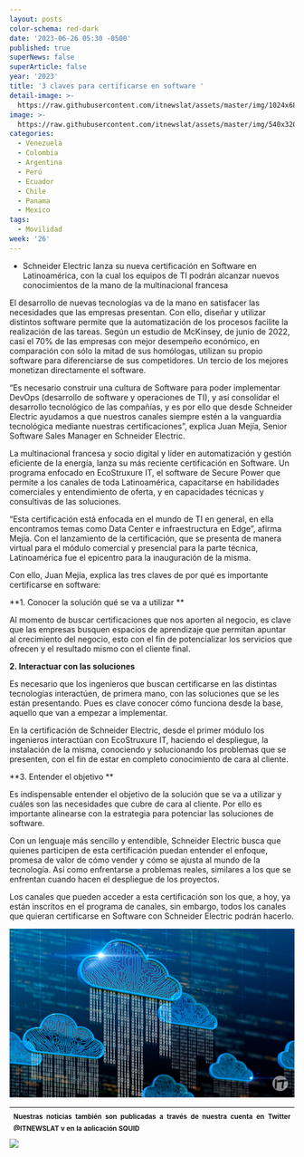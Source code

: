 ```yaml
---
layout: posts
color-schema: red-dark
date: '2023-06-26 05:30 -0500'
published: true
superNews: false
superArticle: false
year: '2023'
title: '3 claves para certificarse en software '
detail-image: >-
  https://raw.githubusercontent.com/itnewslat/assets/master/img/1024x680/Cloud-g.jpg
image: >-
  https://raw.githubusercontent.com/itnewslat/assets/master/img/540x320/Cloud-p.jpg
categories:
  - Venezuela
  - Colombia
  - Argentina
  - Perú
  - Ecuador
  - Chile
  - Panama
  - Mexico
tags:
  - Movilidad
week: '26'
---
```

- Schneider Electric lanza su nueva certificación en Software en Latinoamérica, con la cual los equipos de TI podrán alcanzar nuevos conocimientos de la mano de la multinacional francesa

El desarrollo de nuevas tecnologías va de la mano en satisfacer las necesidades que las empresas presentan. Con ello, diseñar y utilizar distintos software permite que la automatización de los procesos facilite la realización de las tareas. Según un estudio de McKinsey, de junio de 2022, casi el 70% de las empresas con mejor desempeño económico, en comparación con sólo la mitad de sus homólogas, utilizan su propio software para diferenciarse de sus competidores. Un tercio de los mejores monetizan directamente el software.

“Es necesario construir una cultura de Software para poder implementar DevOps (desarrollo de software y operaciones de TI), y así consolidar el desarrollo tecnológico de las compañías, y es por ello que desde Schneider Electric ayudamos a que nuestros canales siempre estén a la vanguardia tecnológica mediante nuestras certificaciones”, explica Juan Mejía, Senior Software Sales Manager en Schneider Electric. 

La multinacional francesa y socio digital y líder en automatización y gestión eficiente de la energía, lanza su más reciente certificación en Software. Un programa enfocado en EcoStruxure IT, el software de Secure Power que permite a los canales de toda Latinoamérica, capacitarse en habilidades comerciales y entendimiento de oferta, y en capacidades técnicas y consultivas de las soluciones. 

“Esta certificación está enfocada en el mundo de TI en general, en ella encontramos temas como Data Center e infraestructura en Edge”, afirma Mejía. Con el lanzamiento de la certificación, que se presenta de manera virtual para el módulo comercial y presencial para la parte técnica, Latinoamérica fue el epicentro para la inauguración de la misma. 

Con ello, Juan Mejía, explica las tres claves de por qué es importante certificarse en software:

**1.	Conocer la solución qué se va a utilizar **

Al momento de buscar certificaciones que nos aporten al negocio, es clave que las empresas busquen espacios de aprendizaje que permitan apuntar al crecimiento del negocio, esto con el fin de potencializar los servicios que ofrecen y el resultado mismo con el cliente final. 

**2.	Interactuar con las soluciones**

Es necesario que los ingenieros que buscan certificarse en las distintas tecnologías interactúen, de primera mano, con las soluciones que se les están presentando. Pues es clave conocer cómo funciona desde la base, aquello que van a empezar a implementar. 

En la certificación de Schneider Electric, desde el primer módulo los ingenieros interactúan con EcoStruxure IT, haciendo el despliegue, la instalación de la misma, conociendo y solucionando los problemas que se presenten, con el fin de estar en completo conocimiento de cara al cliente. 

**3.	Entender el objetivo **

Es indispensable entender el objetivo de la solución que se va a utilizar y cuáles son las necesidades que cubre de cara al cliente. Por ello es importante alinearse con la estrategia para potenciar las soluciones de software. 

Con un lenguaje más sencillo y entendible, Schneider Electric busca que quienes participen de esta certificación puedan entender el enfoque, promesa de valor de cómo vender y cómo se ajusta al mundo de la tecnología. Así como enfrentarse a problemas reales, similares a los que se enfrentan cuando hacen el despliegue de los proyectos.

Los canales que pueden acceder a esta certificación son los que, a hoy, ya están inscritos en el programa de canales, sin embargo, todos los canales que quieran certificarse en Software con Schneider Electric podrán hacerlo.

![](https://raw.githubusercontent.com/itnewslat/assets/master/img/540x320/Cloud-p.jpg)

<table style="height: 42px;" width="569">
<tbody>
<tr>
<td style="text-align: justify;"><sub><strong>Nuestras noticias también son publicadas a través de nuestra cuenta en Twitter <a href="https://twitter.com/itnewslat?lang=es">@ITNEWSLAT</a> y en la aplicación <a href="https://squidapp.co/en/">SQUID</a></strong></sub></td>
</tr>
</tbody>
</table>
<img src="https://tracker.metricool.com/c3po.jpg?hash=56f88a41e39ab42c063cc51676587a04"/>